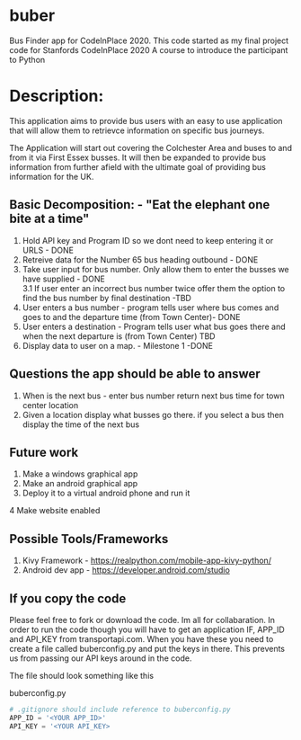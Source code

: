 # buber
Bus Finder app for CodeInPlace 2020.
This code started as my  final project code for Stanfords CodeInPlace 2020
A course to introduce the participant to Python

# Description:
This application aims to provide bus users with an easy to use application that will allow them to retrievce information on specific bus journeys. 

The Application will start out covering the Colchester Area and buses to and from it via First Essex busses. 
It will then be expanded to provide bus information from further afield with the ultimate goal of providing bus information for the UK.

## Basic Decomposition: - "Eat the elephant one bite at a time" 
1. Hold API key and Program ID so we dont need to keep entering it or URLS - DONE
2. Retreive data for the Number 65 bus heading outbound - DONE
3. Take user input for bus number. Only allow them to enter the busses we have supplied - DONE<br>
    3.1 If user enter an incorrect bus number twice offer them the option to find the bus number by final destination -TBD
4. User enters a bus number - program tells user where bus comes and goes to and the departure time (from Town Center)- DONE
5. User enters a destination - Program tells user what bus goes there and when the next departure is (from Town Center) TBD
6. Display data to user on a map. - Milestone 1 -DONE

## Questions the app should be able to answer
1. When is the next bus - enter bus number return next bus time for town center location
2. Given a location display what busses go there. if you select a bus then display the time of the next bus

## Future work
1. Make a windows graphical app
2. Make an android graphical app
3. Deploy it to a virtual android phone and run it

4 Make website enabled

## Possible Tools/Frameworks
1. Kivy Framework - https://realpython.com/mobile-app-kivy-python/
2. Android dev app - https://developer.android.com/studio

## If you copy the code
Please feel free to fork or download the code. Im all for collabaration.
In order to run the code though you will have to get an application IF, APP_ID and API_KEY from transportapi.com.
When you have these you need to create a file called buberconfig.py and put the keys in there. This prevents us from passing our API keys around in the code.

The file should look something like this

buberconfig.py<br>
```python
# .gitignore should include reference to buberconfig.py
APP_ID = '<YOUR APP_ID>'
API_KEY = '<YOUR API_KEY>
```

